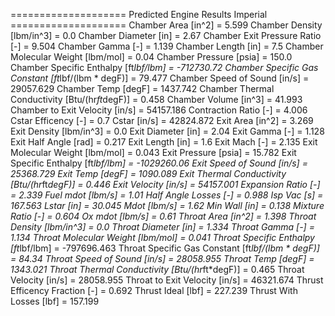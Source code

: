 ==================== Predicted Engine Results Imperial ====================
Chamber Area [in^2] = 5.599
Chamber Density [lbm/in^3] = 0.0
Chamber Diameter [in] = 2.67
Chamber Exit Pressure Ratio [-] = 9.504
Chamber Gamma [-] = 1.139
Chamber Length [in] = 7.5
Chamber Molecular Weight [lbm/mol] = 0.04
Chamber Pressure [psia] = 150.0
Chamber Specific Enthalpy [ft*lbf/lbm] = -712730.72
Chamber Specific Gas Constant [ft*lbf/(lbm * degF)] = 79.477
Chamber Speed of Sound [in/s] = 29057.629
Chamber Temp [degF] = 1437.742
Chamber Thermal Conductivity [Btu/(hr*ft*degF)] = 0.458
Chamber Volume [in^3] = 41.993
Chamber to Exit Velocity [in/s] = 54157.186
Contraction Ratio [-] = 4.006
Cstar Efficency [-] = 0.7
Cstar [in/s] = 42824.872
Exit Area [in^2] = 3.269
Exit Density [lbm/in^3] = 0.0
Exit Diameter [in] = 2.04
Exit Gamma [-] = 1.128
Exit Half Angle [rad] = 0.217
Exit Length [in] = 1.6
Exit Mach [-] = 2.135
Exit Molecular Weight [lbm/mol] = 0.043
Exit Pressure [psia] = 15.782
Exit Specific Enthalpy [ft*lbf/lbm] = -1029260.06
Exit Speed of Sound [in/s] = 25368.729
Exit Temp [degF] = 1090.089
Exit Thermal Conductivity [Btu/(hr*ft*degF)] = 0.446
Exit Velocity [in/s] = 54157.001
Expansion Ratio [-] = 2.339
Fuel mdot [lbm/s] = 1.01
Half Angle Losses [-] = 0.988
Isp Vac [s] = 167.563
Lstar [in] = 30.045
Mdot [lbm/s] = 1.62
Min Wall [in] = 0.138
Mixture Ratio [-] = 0.604
Ox mdot [lbm/s] = 0.61
Throat Area [in^2] = 1.398
Throat Density [lbm/in^3] = 0.0
Throat Diameter [in] = 1.334
Throat Gamma [-] = 1.134
Throat Molecular Weight [lbm/mol] = 0.041
Throat Specific Enthalpy [ft*lbf/lbm] = -797696.463
Throat Specific Gas Constant [ft*lbf/(lbm * degF)] = 84.34
Throat Speed of Sound [in/s] = 28058.955
Throat Temp [degF] = 1343.021
Throat Thermal Conductivity [Btu/(hr*ft*degF)] = 0.465
Throat Velocity [in/s] = 28058.955
Throat to Exit Velocity [in/s] = 46321.674
Thrust Efficency Fraction [-] = 0.692
Thrust Ideal [lbf] = 227.239
Thrust With Losses [lbf] = 157.199
